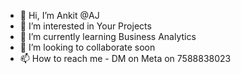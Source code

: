 - 👋 Hi, I’m Ankit @AJ 
- 👀 I’m interested in Your Projects
- 🌱 I’m currently learning Business Analytics
- 💞️ I’m looking to collaborate soon
- 📫 How to reach me - DM on Meta on 7588838023

<!---
ANKIT9830/ANKIT9830 is a ✨ special ✨ repository because its `README.md` (this file) appears on your GitHub profile.
You can click the Preview link to take a look at your changes.
--->
